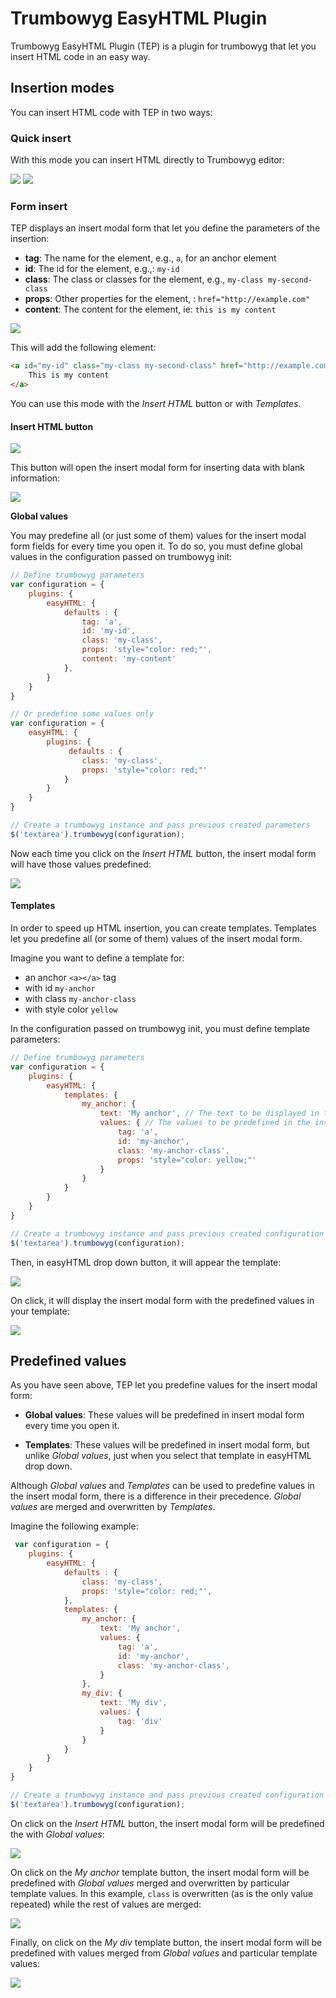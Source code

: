 # Trumbowyg EasyHTML Plugin

Trumbowyg EasyHTML Plugin (TEP) is a plugin for trumbowyg that let you insert HTML code in an easy way.


## Insertion modes

You can insert HTML code with TEP in two ways:

### Quick insert

With this mode you can insert HTML directly to Trumbowyg editor:

<img src="doc/quick-insert-button.png"/>

<img src="doc/quick-insert-form.png"/>

### Form insert

TEP displays an insert modal form that let you define the parameters of the insertion:
* **tag**: The name for the element, e.g., `a`, for an anchor element
* **id**: The id for the element, e.g.,: `my-id`
* **class**: The class or classes for the element, e.g., `my-class my-second-class`
* **props**: Other properties for the element, : `href="http://example.com"`
* **content**: The content for the element, ie: `this is my content`

<img src="doc/insertion-mode-modal.png"/>

This will add the following element:
```html
<a id="my-id" class="my-class my-second-class" href="http://example.com">
    This is my content
</a>
```

You can use this mode with the *Insert HTML* button or with *Templates*.

#### Insert HTML button

<img src="doc/insert-html-button.png"/>

This button will open the insert modal form for inserting data with blank information:

<img src="doc/insert-modal-form.png"/>

**Global values**

You may predefine all (or just some of them) values for the insert modal form fields for every time you open it. To do so, you must define global values in the configuration passed on trumbowyg init:

```js
// Define trumbowyg parameters
var configuration = {
    plugins: {
        easyHTML: {
            defaults : {
                tag: 'a',
                id: 'my-id',
                class: 'my-class',
                props: 'style="color: red;"',
                content: 'my-content'
            },
        }
    }
}

// Or predefine some values only
var configuration = {
    easyHTML: {
        plugins: {
             defaults : {
                class: 'my-class',
                props: 'style="color: red;"'
            }
        }
    }
}

// Create a trumbowyg instance and pass previous created parameters
$('textarea').trumbowyg(configuration);
```

Now each time you click on the *Insert HTML* button, the insert modal form will have those values predefined:

<img src="doc/global-values-modal.png"/>


#### Templates

In order to speed up HTML insertion, you can create templates. Templates let you predefine all (or some of them) values of the insert modal form.

Imagine you want to define a template for:
* an anchor `<a></a>` tag
* with id `my-anchor`
* with class `my-anchor-class`
* with style color `yellow`

In the configuration passed on trumbowyg init, you must define template parameters:
```js
// Define trumbowyg parameters
var configuration = {
    plugins: {
        easyHTML: {
            templates: {
                my_anchor: {
                    text: 'My anchor', // The text to be displayed in the button
                    values: { // The values to be predefined in the insert modal form for this template
                        tag: 'a',
                        id: 'my-anchor',
                        class: 'my-anchor-class',
                        props: 'style="color: yellow;"'
                    }
                }
            }
        }
    }
}

// Create a trumbowyg instance and pass previous created configuration
$('textarea').trumbowyg(configuration);
```

Then, in easyHTML drop down button, it will appear the template:

<img src="doc/template-button.png"/>

On click, it will display the insert modal form with the predefined values in your template:

<img src="doc/template-modal.png"/>


## Predefined values

As you have seen above, TEP let you predefine values for the insert modal form:

* **Global values**: These values will be predefined in insert modal form every time you open it.

* **Templates**: These values will be predefined in insert modal form, but unlike *Global values*, just when you select that template in easyHTML drop down.


Although *Global values* and *Templates* can be used to predefine values in the insert modal form, there is a difference in their precedence. *Global values* are merged and overwritten by *Templates*.

Imagine the following example:
```js
 var configuration = {
    plugins: {
        easyHTML: {
            defaults : {
                class: 'my-class',
                props: 'style="color: red;"',
            },
            templates: {
                my_anchor: {
                    text: 'My anchor',
                    values: {
                        tag: 'a',
                        id: 'my-anchor',
                        class: 'my-anchor-class',
                    }
                },
                my_div: {
                    text: 'My div',
                    values: {
                        tag: 'div'
                    }
                }
            }
        }
    }
}

// Create a trumbowyg instance and pass previous created configuration
$('textarea').trumbowyg(configuration);
```

On click on the *Insert HTML* button, the insert modal form will be predefined the with *Global values*:

<img src="doc/global-values-modal.png"/>

On click on the *My anchor* template button, the insert modal form will be predefined with *Global values* merged and overwritten by particular template values. In this example, `class` is overwritten (as is the only value repeated) while the rest of values are merged:

<img src="doc/my-anchor-template-modal.png"/>

Finally, on click on the *My div* template button, the insert modal form will be predefined with values merged from *Global values* and particular template values:

<img src="doc/my-div-template-modal.png"/>